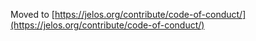 Moved to [https://jelos.org/contribute/code-of-conduct/](https://jelos.org/contribute/code-of-conduct/)